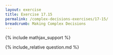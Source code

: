 ```yaml
---
layout: exercise
title: Exercise 17.15
permalink: /complex-decisions-exercises/17-15/
breadcrumb: Making Complex Decisions
---
```


{% include mathjax_support %}

<div><i class="arrow-up loader" data-chapter="complex-decisions-exercises" data-exercise="ex_15" data-rating="0"></i></div>
{% include_relative question.md %}

